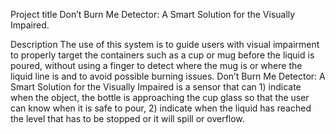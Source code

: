 Project title
Don’t Burn Me Detector: A Smart Solution for the Visually Impaired.

Description
The use of this system is to guide users with visual impairment to properly target the
containers such as a cup or mug before the liquid is poured, without using a finger to detect
where the mug is or where the liquid line is and to avoid possible burning issues. Don’t Burn Me
Detector: A Smart Solution for the Visually Impaired is a sensor that can 1) indicate when the
object, the bottle is approaching the cup glass so that the user can know when it is safe to pour,
2) indicate when the liquid has reached the level that has to be stopped or it will spill or overflow.
